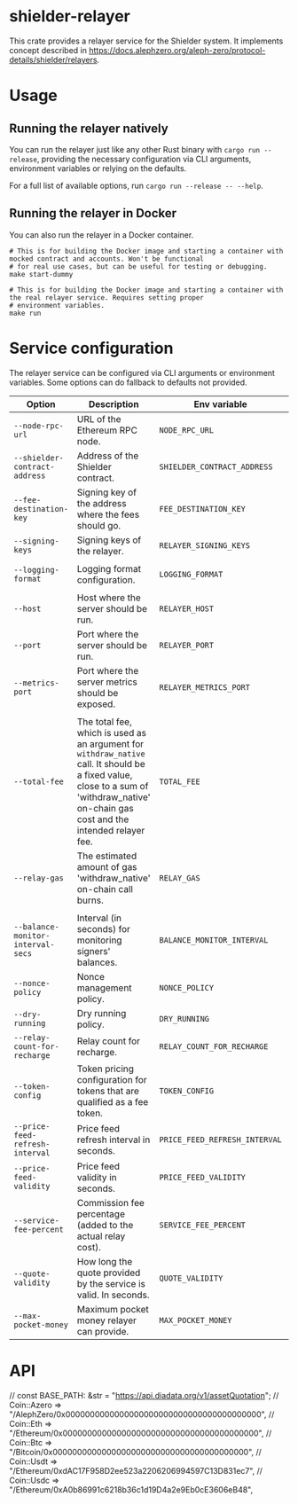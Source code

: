 # shielder-relayer

This crate provides a relayer service for the Shielder system.
It implements concept described in https://docs.alephzero.org/aleph-zero/protocol-details/shielder/relayers.

# Usage

## Running the relayer natively

You can run the relayer just like any other Rust binary with `cargo run --release`, providing the necessary
configuration
via CLI arguments, environment variables or relying on the defaults.

For a full list of available options, run `cargo run --release -- --help`.

## Running the relayer in Docker

You can also run the relayer in a Docker container.

```shell
# This is for building the Docker image and starting a container with mocked contract and accounts. Won't be functional
# for real use cases, but can be useful for testing or debugging.
make start-dummy

# This is for building the Docker image and starting a container with the real relayer service. Requires setting proper
# environment variables.
make run
```

# Service configuration

The relayer service can be configured via CLI arguments or environment variables. Some options can do fallback to
defaults not provided.

| Option                            | Description                                                                                                                                                                             | Env variable                  | Default value             |
|-----------------------------------|-----------------------------------------------------------------------------------------------------------------------------------------------------------------------------------------|-------------------------------|---------------------------|
| `--node-rpc-url`                  | URL of the Ethereum RPC node.                                                                                                                                                           | `NODE_RPC_URL`                |                           |
| `--shielder-contract-address`     | Address of the Shielder contract.                                                                                                                                                       | `SHIELDER_CONTRACT_ADDRESS`   |                           |
| `--fee-destination-key`           | Signing key of the address where the fees should go.                                                                                                                                    | `FEE_DESTINATION_KEY`         |                           |
| `--signing-keys`                  | Signing keys of the relayer.                                                                                                                                                            | `RELAYER_SIGNING_KEYS`        |                           |
|                                   |                                                                                                                                                                                         |                               |                           |
| `--logging-format`                | Logging format configuration.                                                                                                                                                           | `LOGGING_FORMAT`              | `Text`                    |
|                                   |                                                                                                                                                                                         |                               |                           |
| `--host`                          | Host where the server should be run.                                                                                                                                                    | `RELAYER_HOST`                | `0.0.0.0`                 |
| `--port`                          | Port where the server should be run.                                                                                                                                                    | `RELAYER_PORT`                | `4141`                    |
| `--metrics-port`                  | Port where the server metrics should be exposed.                                                                                                                                        | `RELAYER_METRICS_PORT`        | `9615`                    |
|                                   |                                                                                                                                                                                         |                               |                           |
| `--total-fee`                     | The total fee, which is used as an argument for `withdraw_native` call. It should be a fixed value, close to a sum of 'withdraw_native' on-chain gas cost and the intended relayer fee. | `TOTAL_FEE`                   | `100_000_000_000_000_000` |
| `--relay-gas`                     | The estimated amount of gas 'withdraw_native' on-chain call burns.                                                                                                                      | `RELAY_GAS`                   | `2000000`.                |
|                                   |                                                                                                                                                                                         |                               |                           |
| `--balance-monitor-interval-secs` | Interval (in seconds) for monitoring signers' balances.                                                                                                                                 | `BALANCE_MONITOR_INTERVAL`    | 900 seconds               |
| `--nonce-policy`                  | Nonce management policy.                                                                                                                                                                | `NONCE_POLICY`                | `Caching`                 |
| `--dry-running`                   | Dry running policy.                                                                                                                                                                     | `DRY_RUNNING`                 | `Always`                  |
| `--relay-count-for-recharge`      | Relay count for recharge.                                                                                                                                                               | `RELAY_COUNT_FOR_RECHARGE`    | `20`                      |
| `--token-config`                  | Token pricing configuration for tokens that are qualified as a fee token.                                                                                                               | `TOKEN_CONFIG`                | empty                     |
| `--price-feed-refresh-interval`   | Price feed refresh interval in seconds.                                                                                                                                                 | `PRICE_FEED_REFRESH_INTERVAL` | 60 seconds                |
| `--price-feed-validity`           | Price feed validity in seconds.                                                                                                                                                         | `PRICE_FEED_VALIDITY`         | 600 seconds               |
| `--service-fee-percent`           | Commission fee percentage (added to the actual relay cost).                                                                                                                             | `SERVICE_FEE_PERCENT`         | 15%                       |
| `--quote-validity`                | How long the quote provided by the service is valid. In seconds.                                                                                                                        | `QUOTE_VALIDITY`              | 15 seconds                |
| `--max-pocket-money`              | Maximum pocket money relayer can provide.                                                                                                                                               | `MAX_POCKET_MONEY`            | `100_000_000_000_000_000` |

# API

// const BASE_PATH: &str = "https://api.diadata.org/v1/assetQuotation";
// Coin::Azero => "/AlephZero/0x0000000000000000000000000000000000000000",
// Coin::Eth => "/Ethereum/0x0000000000000000000000000000000000000000",
// Coin::Btc => "/Bitcoin/0x0000000000000000000000000000000000000000",
// Coin::Usdt => "/Ethereum/0xdAC17F958D2ee523a2206206994597C13D831ec7",
// Coin::Usdc => "/Ethereum/0xA0b86991c6218b36c1d19D4a2e9Eb0cE3606eB48",
